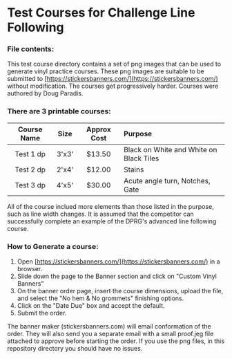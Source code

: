 # Test Courses for Challenge Line Following 

### File contents:
This test course directory contains a set of png images that can be used to generate vinyl practice courses. These png images are suitable to be submitted to [https://stickersbanners.com/](https://stickersbanners.com/) without modification. The courses get progressively harder. Courses were authored by Doug Paradis.

### There are 3 printable courses:
|Course Name  | Size |Approx Cost| Purpose|
| :-------------: | :-------------: | :-------------: | :------------- |
| Test 1 dp  | 3'x3'  | $13.50  | Black on White and White on Black Tiles |
| Test 2 dp  | 2'x4'  | $12.00  | Stains |
| Test 3 dp  | 4'x5'  | $30.00  | Acute angle turn, Notches, Gate |

All of the course inclued more elements than those listed in the purpose, such as line width changes. It is assumed that the competitor can successfully complete an example of the DPRG's advanced line following course.

### How to Generate a course:
1. Open [https://stickersbanners.com/](https://stickersbanners.com/) in a browser. 
2. Slide down the page to the Banner section and click on "Custom Vinyl Banners"
3. On the banner order page, insert the course dimensions, upload the file, and select the "No hem  & No grommets" finishing options.
4. Click on the "Date Due" box and accept the default.
5. Submit the order.

The banner maker (stickersbanners.com) will email conformation of the order. They will also send you a separate email with a small proof.jeg file attached to approve before starting the order. If you use the png files, in this repository directory you should have no issues. 
